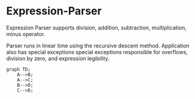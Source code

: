 # Expression-Parser

Expression Parser supports division, addition, subtraction, multiplication, minus operator.

Parser runs in linear time using the recursive descent method. Application also has special exceptions special exceptions responsible for overflows, division by zero, and expression legibility. 

```mermaid
graph TD;
    A-->B;
    A-->C;
    B-->D;
    C-->D;
```
